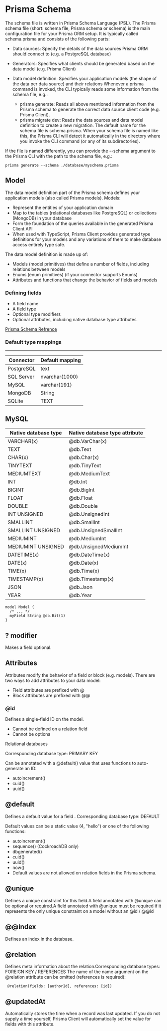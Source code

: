 # Prisma Schema
 The schema file is written in Prisma Schema Language (PSL).
The Prisma schema file (short: schema file, Prisma schema or schema) is the main configuration file for your Prisma ORM setup. It is typically called schema.prisma and consists of the following parts:

  - Data sources: Specify the details of the data sources Prisma ORM should connect to (e.g. a PostgreSQL database)
  - Generators: Specifies what clients should be generated based on the data model (e.g. Prisma Client)
  - Data model definition: Specifies your application models (the shape of the data per data source) and their relations
Whenever a prisma command is invoked, the CLI typically reads some information from the schema file, e.g.:

    - prisma generate: Reads all above mentioned information from the Prisma schema to generate the correct data source client code (e.g. Prisma Client).
    - prisma migrate dev: Reads the data sources and data model definition to create a new migration.
The default name for the schema file is schema.prisma. When your schema file is named like this, the Prisma CLI will detect it automatically in the directory where you invoke the CLI command (or any of its subdirectories).

If the file is named differently, you can provide the --schema argument to the Prisma CLI with the path to the schema file, e.g.:

`prisma generate --schema ./database/myschema.prisma`


## Model
The data model definition part of the Prisma schema defines your application models (also called Prisma models). Models:

   - Represent the entities of your application domain
   - Map to the tables (relational databases like PostgreSQL) or collections (MongoDB) in your database
   - Form the foundation of the queries available in the generated Prisma Client API
   - When used with TypeScript, Prisma Client provides generated type definitions for your models and any variations of them to make database access entirely type safe.

 The data model definition is made up of:
 
   - Models (model primitives) that define a number of fields, including relations between models
   - Enums (enum primitives) (if your connector supports Enums)
   - Attributes and functions that change the behavior of fields and models
### Defining fields
- A field name
- A field type
- Optional type modifiers
- Optional attributes, including native database type attributes

[Prisma Schema Refrence](https://www.prisma.io/docs/orm/reference/prisma-schema-reference#model-field-scalar-types)

### Default type mappings
-------------
|Connector|Default mapping|
|---------|---------------|
|PostgreSQL|	text         |
|SQL Server|nvarchar(1000)|
|MySQL	    |varchar(191)  |
|MongoDB	  |String        |
|SQLite	   |TEXT|


## MySQL
|Native database type	|Native database type attribute|
|---------|---------------|
|VARCHAR(x)	|@db.VarChar(x)|
|TEXT	|@db.Text|
|CHAR(x)	|@db.Char(x)|
|TINYTEXT	|@db.TinyText|
|MEDIUMTEXT	|@db.MediumText|
|INT	|@db.Int|
|BIGINT	|@db.BigInt|
|FLOAT	|@db.Float|
|DOUBLE	|@db.Double|
|INT UNSIGNED	|@db.UnsignedInt|
|SMALLINT	|@db.SmallInt|
|SMALLINT UNSIGNED	|@db.UnsignedSmallInt|
|MEDIUMINT	|@db.MediumInt|
|MEDIUMINT UNSIGNED	|@db.UnsignedMediumInt|
|DATETIME(x)	|@db.DateTime(x)|
|DATE(x)	|@db.Date(x)|
|TIME(x)	|@db.Time(x)|
|TIMESTAMP(x)	|@db.Timestamp(x)|
|JSON	|@db.Json|
|YEAR	|@db.Year|


```
model Model {
  /* ... */
  myField String @db.Bit(1)
}
```
## ? modifier
Makes a field optional.

## Attributes
Attributes modify the behavior of a field or block (e.g. models). There are two ways to add attributes to your data model:

   - Field attributes are prefixed with @
   - Block attributes are prefixed with @@
### @id
Defines a single-field ID on the model.
- Cannot be defined on a relation field
- Cannot be optiona

Relational databases


Corresponding database type: PRIMARY KEY

Can be annotated with a @default() value that uses functions to auto-generate an ID:

   - autoincrement()
   - cuid()
   - uuid()
## @default
Defines a default value for a field .
Corresponding database type: DEFAULT

Default values can be a static value (4, "hello") or one of the following functions:

- autoincrement()
- sequence() (CockroachDB only)
- dbgenerated()
- cuid()
- uuid()
- now()
- Default values are not allowed on relation fields in the Prisma schema. 

## @unique
Defines a unique constraint for this field.A field annotated with @unique can be optional or required.A field annotated with @unique must be required if it represents the only unique constraint on a model without an @id / @@id
## @@index
Defines an index in the database.
## @relation
Defines meta information about the relation.Corresponding database types: FOREIGN KEY / REFERENCES
The name of the name argument on the @relation attribute can be omitted (references is required):

` @relation(fields: [authorId], references: [id])`
## @updatedAt
Automatically stores the time when a record was last updated. If you do not supply a time yourself, Prisma Client will automatically set the value for fields with this attribute.

